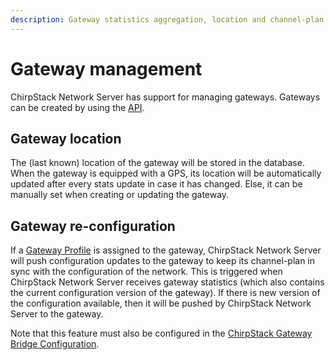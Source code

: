 ```yaml
---
description: Gateway statistics aggregation, location and channel-plan (re)configuration.
---
```


# Gateway management

ChirpStack Network Server has support for managing gateways. Gateways can be created by
using the [API](../integrate/api.md).

## Gateway location

The (last known) location of the gateway will be stored in the database. When
the gateway is equipped with a GPS, its location will be automatically updated
after every stats update in case it has changed. Else, it can be manually set
when creating or updating the gateway.

## Gateway re-configuration

If a [Gateway Profile](gateway-profile.md) is assigned
to the gateway, ChirpStack Network Server will push configuration updates to the gateway
to keep its channel-plan in sync with the configuration of the network.
This is triggered when ChirpStack Network Server receives gateway statistics (which also
contains the current configuration version of the gateway). If there is new
version of the configuration available, then it will be pushed by ChirpStack Network Server
to the gateway.

Note that this feature must also be configured in the
[ChirpStack Gateway Bridge Configuration](../../gateway-bridge/install/config.md).

